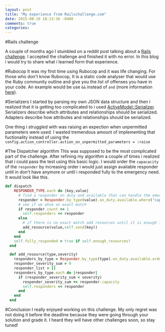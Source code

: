 ```yaml
---
layout: post
title: "My experience from Railschallenge.com"
date: 2015-08-16 18:13:16 -0400
comments: true
categories: 
---
```


#Rails challenge

A couple of months ago I stumbled on a reddit post talking about a [Rails challenge](http://railschallenge.com/). I accepted the challenge and finished it with no error. In this blog i would try to share what i learned form that experience.

#Rubocop
It was my first time using Rubocop and it was life changing. For those who don't know Rubocop, It is a static code analyser that would use the Ruby community outline and give you the list of offenses you have in your code. An example would be use `&&` instead of `and` (more information [here](http://devblog.avdi.org/2010/08/02/using-and-and-or-in-ruby/)).

#Serializers
I started by parsing my own JSON data structure and then i realized that it is getting too complicated to i used [ActiveModel::Serializer](https://github.com/rails-api/active_model_serializers). Serializers describe which attributes and relationships should be serialized. Adapters describe how attributes and relationships should be serialized.

One thing i struggled with was raising an expection when unpermitted parameters were used. I wasted tremendous amount of implementing that fuctionality instead of using the `config.action_controller.action_on_unpermitted_parameters = :raise`

#The Dispatcher algorithm
This was supposed to be the most complicated part of the challenge. After refining my algorithm a couple of times i realized that i could pass the test using this basic logic. I would order the `capacacity` of the `responder` by increasing order i would just assign available responder until in don't have anymore or until i responded fully to the emergency need. It would look like this.

```ruby
def dispatch
    RESPONDER_TYPE.each do |key,value|
      # find a responder on duty and available that can handle the emergency on his own
      responder = Responder.by_type(value).on_duty.available.where("capacity = ?", self.send(key))
      # see if we ahve an exact match
      if responder.count == 1
        self.responders << responder
      else
        # if there is no exact match add resources until it is enough for the emergency severity
        add_resource(value,self.send(key))
      end
    end
    self.fully_responded = true if self.enough_resources?
  end

  def add_resource(type,severity)
    responders_by_type = Responder.by_type(type).on_duty.available.order(capacity: :desc)
    responder_severity_sum = 0
    responder_list = []
    responders_by_type.each do |responder|
      if (responder_severity_sum < severity)
        responder_severity_sum += responder.capacity
        self.responders << responder
      end
    end
  end
```

#Conclusion
I really enjoyed working on this challenge. My only regret was not doing it before the deadline because they were going through your solution and grade it. I heard they will have other challenges soon, so stay tuned!
